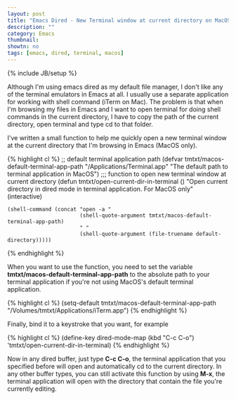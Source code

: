 ```yaml
---
layout: post
title: "Emacs Dired - New Terminal window at current directory on MacOS"
description: ""
category: Emacs
thumbnail: 
showtn: no
tags: [emacs, dired, terminal, macos]
---
```

{% include JB/setup %}

Although I'm using emacs dired as my default file manager, I don't like any
of the terminal emulators in Emacs at all. I usually use a separate application
for working with shell command (iTerm on Mac). The problem is that
when I'm browsing my files in Emacs and I want to open terminal for doing shell
commands in the current directory, I have to copy the path of the current
directory, open terminal and type cd to that folder.

I've written a small function
to help me quickly open a new terminal window at the current directory
that I'm browsing in Emacs (MacOS only).

{% highlight cl %}
;; default terminal application path
(defvar tmtxt/macos-default-terminal-app-path
	"/Applications/Terminal.app" "The default path to terminal application in MacOS")
;;; function to open new terminal window at current directory
  (defun tmtxt/open-current-dir-in-terminal ()
	"Open current directory in dired mode in terminal application.
For MacOS only"
	(interactive)

	(shell-command (concat "open -a "
						   (shell-quote-argument tmtxt/macos-default-terminal-app-path)
						   " "
						   (shell-quote-argument (file-truename default-directory)))))
{% endhighlight %}

<!-- more -->

When you want to use the function, you need to set the variable
**tmtxt/macos-default-terminal-app-path** to the absolute path to your terminal
application if you're not using MacOS's default terminal application.

{% highlight cl %}
(setq-default tmtxt/macos-default-terminal-app-path "/Volumes/tmtxt/Applications/iTerm.app")
{% endhighlight %}

Finally, bind it to a keystroke that you want, for example

{% highlight cl %}
(define-key dired-mode-map (kbd "C-c C-o") 'tmtxt/open-current-dir-in-terminal)
{% endhighlight %}

Now in any dired buffer, just type **C-c C-o**, the terminal application that you
specified before will open and automatically cd to the current directory. In any
other buffer types, you can still activate this function by using **M-x**, the
terminal application will open with the directory that contain the file you're
currently editing.
